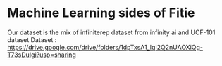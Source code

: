 # Machine Learning sides of Fitie

Our dataset is the mix of infiniterep dataset from infinity ai and UCF-101 dataset
Dataset : https://drive.google.com/drive/folders/1dpTxsA1_lqI2Q2nUAOXiQg-T73sDuIgi?usp=sharing
